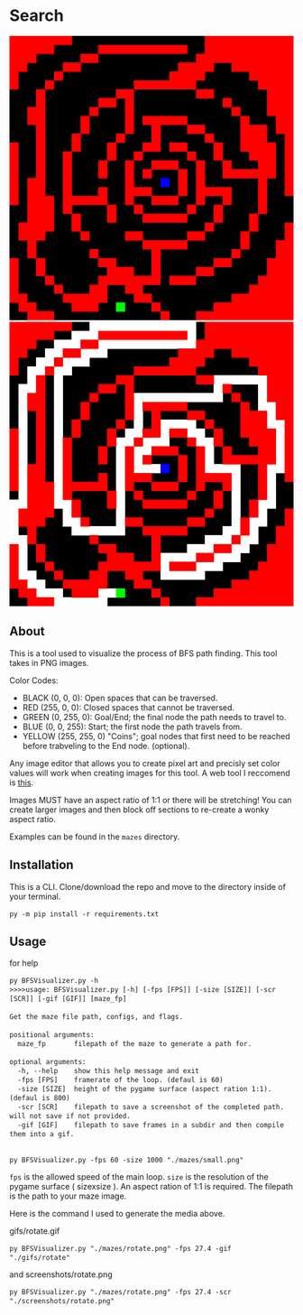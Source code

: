 # Search
![Gif of a path being generated, slowly finding its way to several coins, and then finally an end node](https://github.com/VoxLight/BFSVisualizer/blob/master/gifs/rotate.gif?raw=true)
![Image of the completed shortest path](https://github.com/VoxLight/BFSVisualizer/blob/master/screenshots/rotate.png?raw=true)

## About
This is a tool used to visualize the process of BFS path finding.
This tool takes in PNG images.

Color Codes:
* BLACK (0, 0, 0): Open spaces that can be traversed.
* RED (255, 0, 0): Closed spaces that cannot be traversed.
* GREEN (0, 255, 0): Goal/End; the final node the path needs to travel to.
* BLUE (0, 0, 255): Start; the first node the path travels from.
* YELLOW (255, 255, 0) "Coins"; goal nodes that first need to be reached before trabveling to the End node. (optional).


Any image editor that allows you to create pixel art and precisly set color values will work when creating images for 
this tool. A web tool I reccomend is [this](https://www.pixilart.com/).

Images MUST have an aspect ratio of 1:1 or there will be stretching! You can create larger images and then block off sections to re-create a wonky aspect ratio.

Examples can be found in the `mazes` directory.

## Installation

This is a CLI. Clone/download the repo and move to the directory inside of your terminal.

```
py -m pip install -r requirements.txt
```


## Usage

for help
```
py BFSVisualizer.py -h
>>>>usage: BFSVisualizer.py [-h] [-fps [FPS]] [-size [SIZE]] [-scr [SCR]] [-gif [GIF]] [maze_fp]

Get the maze file path, configs, and flags.

positional arguments:
  maze_fp       filepath of the maze to generate a path for.

optional arguments:
  -h, --help    show this help message and exit
  -fps [FPS]    framerate of the loop. (defaul is 60)
  -size [SIZE]  height of the pygame surface (aspect ration 1:1). (defaul is 800)
  -scr [SCR]    filepath to save a screenshot of the completed path. will not save if not provided.
  -gif [GIF]    filepath to save frames in a subdir and then compile them into a gif.


```

```
py BFSVisualizer.py -fps 60 -size 1000 "./mazes/small.png"
```

`fps` is the allowed speed of the main loop.
`size` is the resolution of the pygame surface ( sizexsize ). An aspect ration of 1:1 is required.
The filepath is the path to your maze image.

Here is the command I used to generate the media above.

gifs/rotate.gif
```
py BFSVisualizer.py "./mazes/rotate.png" -fps 27.4 -gif "./gifs/rotate"
```

and screenshots/rotate.png

```
py BFSVisualizer.py "./mazes/rotate.png" -fps 27.4 -scr "./screenshots/rotate.png"
```
